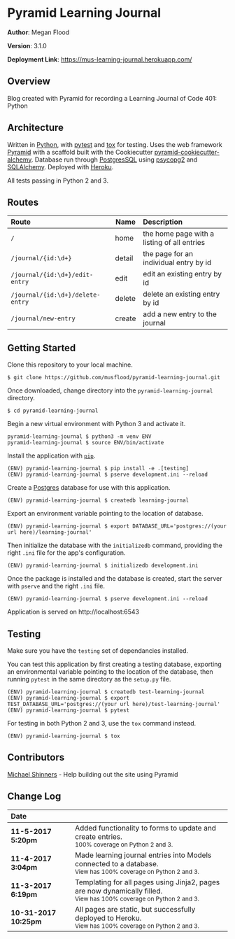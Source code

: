 # Pyramid Learning Journal

**Author**: Megan Flood

**Version**: 3.1.0

**Deployment Link**: https://mus-learning-journal.herokuapp.com/

## Overview
Blog created with Pyramid for recording a Learning Journal of Code 401: Python

## Architecture
Written in [Python](https://www.python.org/), with [pytest](https://docs.pytest.org/en/latest/) and [tox](https://tox.readthedocs.io/en/latest/) for testing. Uses the web framework [Pyramid](https://trypyramid.com/) with a scaffold built with the Cookiecutter [pyramid-cookiecutter-alchemy](https://github.com/Pylons/pyramid-cookiecutter-alchemy). Database run through [PostgresSQL](https://www.postgresql.org/) using [psycopg2](http://initd.org/psycopg/) and [SQLAlchemy](http://www.sqlalchemy.org/). Deployed with [Heroku](https://www.heroku.com/home).

All tests passing in Python 2 and 3.

## Routes
| Route | Name | Description |
|:--|--|:--|
| `/` | home | the home page with a listing of all entries |
| `/journal/{id:\d+}` | detail | the page for an individual entry by id |
| `/journal/{id:\d+}/edit-entry` | edit | edit an existing entry by id |
| `/journal/{id:\d+}/delete-entry` | delete | delete an existing entry by id |
| `/journal/new-entry` | create | add a new entry to the journal |

## Getting Started

Clone this repository to your local machine.
```
$ git clone https://github.com/musflood/pyramid-learning-journal.git
```

Once downloaded, change directory into the `pyramid-learning-journal` directory.
```
$ cd pyramid-learning-journal
```

Begin a new virtual environment with Python 3 and activate it.
```
pyramid-learning-journal $ python3 -m venv ENV
pyramid-learning-journal $ source ENV/bin/activate
```

Install the application with [`pip`](https://pip.pypa.io/en/stable/installing/).
```
(ENV) pyramid-learning-journal $ pip install -e .[testing]
(ENV) pyramid-learning-journal $ pserve development.ini --reload
```

Create a [Postgres](https://wiki.postgresql.org/wiki/Detailed_installation_guides) database for use with this application.
```
(ENV) pyramid-learning-journal $ createdb learning-journal
```

Export an environment variable pointing to the location of database.
```
(ENV) pyramid-learning-journal $ export DATABASE_URL='postgres://(your url here)/learning-journal'
```

Then initialize the database with the `initializedb` command, providing the right `.ini` file for the app's configuration.
```
(ENV) pyramid-learning-journal $ initializedb development.ini
```

Once the package is installed and the database is created, start the server with `pserve` and the right `.ini` file.
```
(ENV) pyramid-learning-journal $ pserve development.ini --reload
```

Application is served on http://localhost:6543

## Testing
Make sure you have the `testing` set of dependancies installed.

You can test this application by first creating a testing database, exporting an environmental variable pointing to the location of the database, then running `pytest` in the same directory as the `setup.py` file.
```
(ENV) pyramid-learning-journal $ createdb test-learning-journal
(ENV) pyramid-learning-journal $ export TEST_DATABASE_URL='postgres://(your url here)/test-learning-journal'
(ENV) pyramid-learning-journal $ pytest
```

For testing in both Python 2 and 3, use the `tox` command instead.
```
(ENV) pyramid-learning-journal $ tox
```

## Contributors
[Michael Shinners](https://github.com/mshinners) - Help building out the site using Pyramid

## Change Log

| Date | &emsp;
| :--- | ---
|**11-5-2017 5:20pm** | Added functionality to forms to update and create entries.<br><sup>100% coverage on Python 2 and 3.</sup>
|**11-4-2017 3:04pm** | Made learning journal entries into Models connected to a database.<br><sup>View has 100% coverage on Python 2 and 3.</sup>
|**11-3-2017 6:19pm** | Templating for all pages using Jinja2, pages are now dynamically filled.<br><sup>View has 100% coverage on Python 2 and 3.</sup>
|**10-31-2017 10:25pm** | All pages are static, but successfully deployed to Heroku.<br><sup>View has 100% coverage on Python 2 and 3.</sup>

